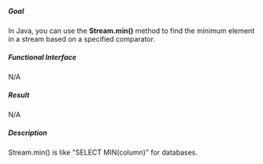 ##### Goal

In Java, you can use the **Stream.min()** method to find the minimum element in a stream based on a specified comparator.

##### Functional Interface

N/A

##### Result

N/A

##### Description

Stream.min() is like "SELECT MIN(column)" for databases.
